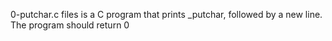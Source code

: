 0-putchar.c files is a C program that prints _putchar, followed by a new line. The program should return 0
